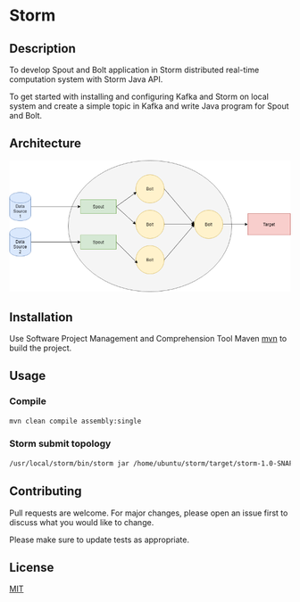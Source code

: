 # Storm

## Description

To develop Spout and Bolt application in Storm distributed real-time computation system with Storm Java API.

To get started with installing and configuring Kafka and Storm on local system and create a simple topic in Kafka and write Java program for Spout and Bolt.

## Architecture

![alt text](Storm.png)

## Installation

Use Software Project Management and Comprehension Tool Maven [mvn](https://maven.apache.org/) to build the project.

## Usage

### Compile
```bash
mvn clean compile assembly:single
```

### Storm submit topology
```bash
/usr/local/storm/bin/storm jar /home/ubuntu/storm/target/storm-1.0-SNAPSHOT-jar-with-dependencies.jar [TOPOLOGY_NAME]
```

## Contributing
Pull requests are welcome. For major changes, please open an issue first to discuss what you would like to change.

Please make sure to update tests as appropriate.

## License
[MIT](https://choosealicense.com/licenses/mit/)
